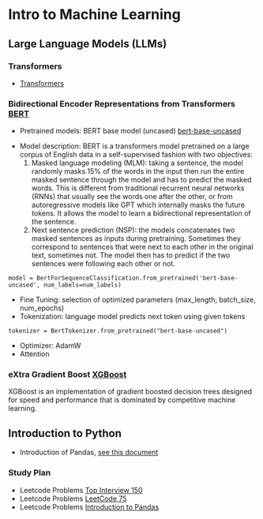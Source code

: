 # Intro to Machine Learning

## Large Language Models (LLMs)

### Transformers
  * [Transformers](https://github.com/huggingface/transformers)
    
### Bidirectional Encoder Representations from Transformers [BERT](https://huggingface.co/docs/transformers/en/model_doc/bert)
  * Pretrained models: BERT base model (uncased) [bert-base-uncased](https://huggingface.co/google-bert/bert-base-uncased)
   - Model description: BERT is a transformers model pretrained on a large corpus of English data in a self-supervised fashion with two objectives:
     1. Masked language modeling (MLM): taking a sentence, the model randomly masks 15% of the words in the input then run the entire masked sentence through the model and has to predict the masked words. This is different from traditional recurrent neural networks (RNNs) that usually see the words one after the other, or from autoregressive models like GPT which internally masks the future tokens. It allows the model to learn a bidirectional representation of the sentence.
     2. Next sentence prediction (NSP): the models concatenates two masked sentences as inputs during pretraining. Sometimes they correspond to sentences that were next to each other in the original text, sometimes not. The model then has to predict if the two sentences were following each other or not.
   ```
   model = BertForSequenceClassification.from_pretrained('bert-base-uncased', num_labels=num_labels)
   ```
  * Fine Tuning: selection of optimized parameters (max_length, batch_size, num_epochs)
  * Tokenization: language model predicts next token using given tokens
   ```
   tokenizer = BertTokenizer.from_pretrained("bert-base-uncased")
   ```
  * Optimizer: AdamW
  * Attention

### eXtra Gradient Boost [XGBoost](https://xgboost.readthedocs.io/en/stable/python/python_intro.html)
XGBoost is an implementation of gradient boosted decision trees designed for speed and performance that is dominated by competitive machine learning.

## Introduction to Python
* Introduction of Pandas, [see this document](Basic-Pandas.md)
  
### Study Plan
 * Leetcode Problems [Top Interview 150](https://leetcode.com/studyplan/top-interview-150/)
 * Leetcode Problems [LeetCode 75](https://leetcode.com/studyplan/leetcode-75/)
 * Leetcode Problems [Introduction to Pandas](https://leetcode.com/studyplan/introduction-to-pandas/)

